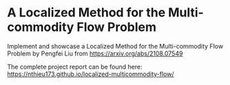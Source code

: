 # A Localized Method for the Multi-commodity Flow Problem

Implement and showcase a Localized Method for the Multi-commodity Flow Problem by Pengfei Liu from https://arxiv.org/abs/2108.07549

The complete project report can be found here: https://nthieu173.github.io/localized-multicommodity-flow/
